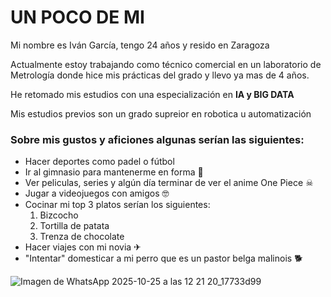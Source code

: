 # UN POCO DE MI 
Mi nombre es Iván García, tengo 24 años y resido en Zaragoza

Actualmente estoy trabajando como técnico comercial en un laboratorio de Metrología donde hice mis prácticas del grado y llevo ya mas de 4 años.

He retomado mis estudios con una especialización en **IA y BIG DATA**

Mis estudios previos son un grado supreior en robotica u automatización

### Sobre mis gustos y aficiones algunas serían las siguientes:
- Hacer deportes como padel o fútbol
- Ir al gimnasio para mantenerme en forma 💪
- Ver peliculas, series y algún día terminar de ver el anime One Piece ☠
- Jugar a videojuegos con amigos 🤓
- Cocinar mi top 3 platos serían los siguientes:
  1. Bizcocho
  2. Tortilla de patata
  3. Trenza de chocolate
- Hacer viajes con mi novia ✈
- "Intentar" domesticar a mi perro que es un pastor belga malinois 🐕

![Imagen de WhatsApp 2025-10-25 a las 12 21 20_17733d99](https://github.com/user-attachments/assets/f58e4ed3-4088-44a7-a827-f8e9826f84b9)
